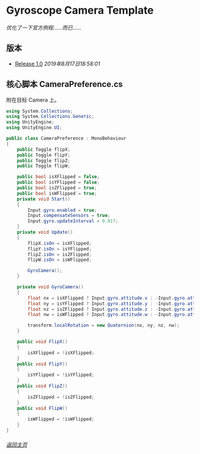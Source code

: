# Gyroscope Camera Template

_优化了一下官方例程……而已……_

## 版本

- [Release 1.0](https://github.com/JadMax/JadMax.github.io/blob/master/unipacks/GyroscopeCamera.unitypackage) _2019年8月17日18:58:01_

## 核心脚本 CameraPreference.cs 

附在目标 Camera 上。

```csharp
using System.Collections;
using System.Collections.Generic;
using UnityEngine;
using UnityEngine.UI;

public class CameraPreference : MonoBehaviour
{
    public Toggle flipX;
    public Toggle flipY;
    public Toggle flipZ;
    public Toggle flipW;

    public bool isXFlipped = false;
    public bool isYFlipped = false;
    public bool isZFlipped = true;
    public bool isWFlipped = true;
    private void Start()
    {
        Input.gyro.enabled = true;
        Input.compensateSensors = true;
        Input.gyro.updateInterval = 0.01f;
    }
    private void Update()
    {
        flipX.isOn = isXFlipped;
        flipY.isOn = isYFlipped;
        flipZ.isOn = isZFlipped;
        flipW.isOn = isWFlipped;

        GyroCamera();
    }

    private void GyroCamera()
    {
        float nx = isXFlipped ? Input.gyro.attitude.x : -Input.gyro.attitude.x;
        float ny = isYFlipped ? Input.gyro.attitude.y : -Input.gyro.attitude.y;
        float nz = isZFlipped ? Input.gyro.attitude.z : -Input.gyro.attitude.z;
        float nw = isWFlipped ? Input.gyro.attitude.w : -Input.gyro.attitude.w;

        transform.localRotation = new Quaternion(nx, ny, nz, nw);
    }

    public void FlipX()
    {
        isXFlipped = !isXFlipped;
    }
    public void FlipY()
    {
        isYFlipped = !isYFlipped;
    }
    public void FlipZ()
    {
        isZFlipped = !isZFlipped;
    }
    public void FlipW()
    {
        isWFlipped = !isWFlipped;
    }
}
```

###### [返回主页](index.md)
